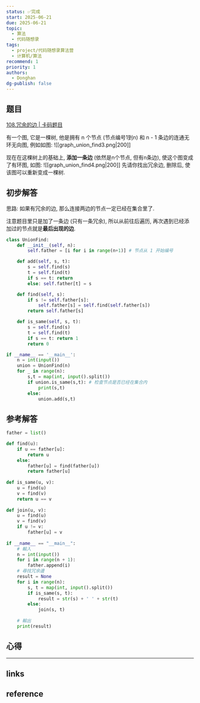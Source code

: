 ```yaml
---
status: ✅完成
start: 2025-06-21
due: 2025-06-21
topic:
  - 算法
  - 代码随想录
tags:
  - project/代码随想录算法营
  - 计算机/算法
recommend: 1
priority: 1
authors:
  - Donghan
dg-publish: false
---
```

## 题目
[108.冗余的边 | 卡码题目](https://kamacoder.com/problempage.php?pid=1181)

有一个图, 它是一棵树, 他是拥有 n 个节点 (节点编号1到n) 和 n - 1 条边的连通无环无向图, 例如如图:
![[graph_union_find3.png|200]]

现在在这棵树上的基础上, **添加一条边** (依然是n个节点, 但有n条边), 使这个图变成了有环图, 如图:
![[graph_union_find4.png|200]]
先请你找出冗余边, 删除后, 使该图可以重新变成一棵树.

## 初步解答
思路: 如果有冗余的边, 那么连接两边的节点一定已经在集合里了.

注意题目里只是加了一条边 (只有一条冗余), 所以从前往后遍历, 再次遇到已经添加过的节点就是**最后出现的边**.
```python
class UnionFind:
    def __init__(self, n):
        self.father = [i for i in range(n+1)] # 节点从 1 开始编号

    def add(self, s, t):
        s = self.find(s)
        t = self.find(t)
        if s == t: return
        else: self.father[t] = s

    def find(self, s):
        if s != self.father[s]:
            self.father[s] = self.find(self.father[s])
        return self.father[s]

    def is_same(self, s, t):
        s = self.find(s)
        t = self.find(t)
        if s == t: return 1
        return 0

if __name__ == '__main__':
    n = int(input())
    union = UnionFind(n)
    for _ in range(n):
        s,t = map(int, input().split())
        if union.is_same(s,t): # 检查节点是否已经在集合内
            print(s,t)
        else:
            union.add(s,t)
```

## 参考解答
```python
father = list()

def find(u):
    if u == father[u]:
        return u
    else:
        father[u] = find(father[u])
        return father[u]
        
def is_same(u, v):
    u = find(u)
    v = find(v)
    return u == v
    
def join(u, v):
    u = find(u)
    v = find(v)
    if u != v:
        father[u] = v
        
if __name__ == "__main__":
    # 輸入
    n = int(input())
    for i in range(n + 1):
        father.append(i)
    # 尋找冗余邊    
    result = None
    for i in range(n):
        s, t = map(int, input().split())
        if is_same(s, t):
            result = str(s) + ' ' + str(t)
        else:
            join(s, t)
        
    # 輸出
    print(result)
```
## 心得

---
## links


## reference
